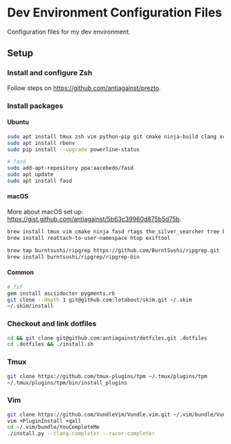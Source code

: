 Dev Environment Configuration Files
===================================

Configuration files for my dev environment.

Setup
-----

### Install and configure Zsh

Follow steps on https://github.com/antiagainst/prezto.

### Install packages

#### Ubuntu

```bash
sudo apt install tmux zsh vim python-pip git cmake ninja-build clang xclip
sudo apt install rbenv
sudo pip install --upgrade powerline-status

# fasd
sudo add-apt-repository ppa:aacebedo/fasd
sudo apt update
sudo apt install fasd
```

#### macOS

More about macOS set up:
https://gist.github.com/antiagainst/5b63c39960d875b5d75b.

```bash
brew install tmux vim cmake ninja fasd rtags the_silver_searcher tree bash
brew install reattach-to-user-namespace htop exiftool

brew tap burntsushi/ripgrep https://github.com/BurntSushi/ripgrep.git
brew install burntsushi/ripgrep/ripgrep-bin
```

#### Common

```bash
# fzf
gem install asciidoctor pygments.rb
git clone --depth 1 git@github.com:lotabout/skim.git ~/.skim
~/.skim/install
```

### Checkout and link dotfiles

```bash
cd && git clone git@github.com:antiagainst/dotfiles.git .dotfiles
cd .dotfiles && ./install.sh
```

### Tmux

```bash
git clone https://github.com/tmux-plugins/tpm ~/.tmux/plugins/tpm
~/.tmux/plugins/tpm/bin/install_plugins
```

### Vim

```bash
git clone https://github.com/VundleVim/Vundle.vim.git ~/.vim/bundle/Vundle.vim
vim +PluginInstall +qall
cd ~/.vim/bundle/YouCompleteMe
./install.py --clang-completer --racer-completer
```
